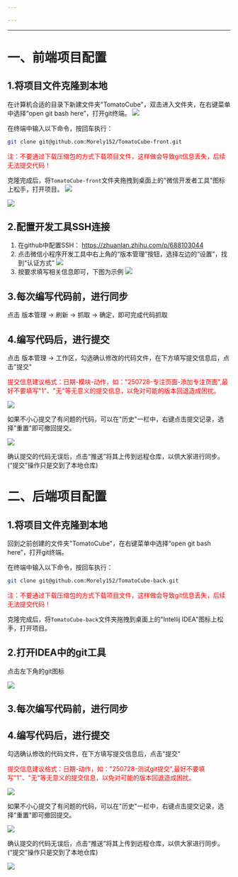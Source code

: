 ```yaml
---

---
```

--- 
# 一、前端项目配置
## 1.将项目文件克隆到本地

在计算机合适的目录下新建文件夹"TomatoCube"，双击进入文件夹，在右键菜单中选择“open git bash here”，打开git终端。
![](20250728145049093.png)

在终端中输入以下命令，按回车执行：
```bash
git clone git@github.com:Morely152/TomatoCube-front.git
```
<font color="#ff0000">注：不要通过下载压缩包的方式下载项目文件，这样做会导致git信息丢失，后续无法提交代码！</font>

克隆完成后，将`TomatoCube-front`文件夹拖拽到桌面上的"微信开发者工具"图标上松手，打开项目。
![](20250728145446982.png)

![](20250728145617903.png)

## 2.配置开发工具SSH连接

1. 在github中配置SSH： https://zhuanlan.zhihu.com/p/688103044
2. 点击微信小程序开发工具中右上角的“版本管理”按钮，选择左边的“设置”，找到“认证方式”
![](20250728150753821.png)
3. 按要求填写相关信息即可，下图为示例
![](20250728151729077.png)

## 3.每次编写代码前，进行同步

点击 版本管理 -> 刷新 -> 抓取 -> 确定，即可完成代码抓取

## 4.编写代码后，进行提交

点击 版本管理 -> 工作区，勾选确认修改的代码文件，在下方填写提交信息后，点击"提交"

<font color="#ff0000">提交信息建议格式：日期-模块-动作，如："250728-专注页面-添加专注页面",最好不要填写"1"、"无"等无意义的提交信息，以免对可能的版本回退造成困扰。</font>

![](20250728152330872.png)

如果不小心提交了有问题的代码，可以在"历史"一栏中，右键点击提交记录，选择"重置"即可撤回提交。

![](20250728152627471.png)

确认提交的代码无误后，点击“推送”将其上传到远程仓库，以供大家进行同步。(“提交”操作只是交到了本地仓库)

# 二、后端项目配置
## 1.将项目文件克隆到本地

回到之前创建的文件夹"TomatoCube"，在右键菜单中选择“open git bash here”，打开git终端。

在终端中输入以下命令，按回车执行：
```bash
git clone git@github.com:Morely152/TomatoCube-back.git
```
<font color="#ff0000">注：不要通过下载压缩包的方式下载项目文件，这样做会导致git信息丢失，后续无法提交代码！</font>

克隆完成后，将`TomatoCube-back`文件夹拖拽到桌面上的"Intellij IDEA"图标上松手，打开项目。


## 2.打开IDEA中的git工具

点击左下角的git图标

![](20250728160238728.png)
## 3.每次编写代码前，进行同步



## 4.编写代码后，进行提交

勾选确认修改的代码文件，在下方填写提交信息后，点击"提交"

<font color="#ff0000">提交信息建议格式：日期-动作，如："250728-测试git提交",最好不要填写"1"、"无"等无意义的提交信息，以免对可能的版本回退造成困扰。</font>

![](20250728160522981.png)

如果不小心提交了有问题的代码，可以在"历史"一栏中，右键点击提交记录，选择"重置"即可撤回提交。

![](20250728160630026.png)

确认提交的代码无误后，点击“推送”将其上传到远程仓库，以供大家进行同步。(“提交”操作只是交到了本地仓库)

![](20250728161054421.png)

